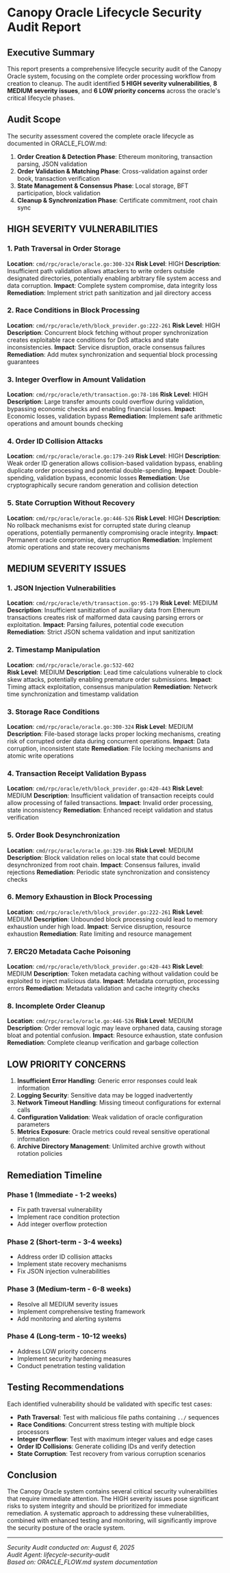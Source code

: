 # Canopy Oracle Lifecycle Security Audit Report

## Executive Summary

This report presents a comprehensive lifecycle security audit of the Canopy Oracle system, focusing on the complete order processing workflow from creation to cleanup. The audit identified **5 HIGH severity vulnerabilities**, **8 MEDIUM severity issues**, and **6 LOW priority concerns** across the oracle's critical lifecycle phases.

## Audit Scope

The security assessment covered the complete oracle lifecycle as documented in ORACLE_FLOW.md:

1. **Order Creation & Detection Phase**: Ethereum monitoring, transaction parsing, JSON validation
2. **Order Validation & Matching Phase**: Cross-validation against order book, transaction verification  
3. **State Management & Consensus Phase**: Local storage, BFT participation, block validation
4. **Cleanup & Synchronization Phase**: Certificate commitment, root chain sync

## HIGH SEVERITY VULNERABILITIES

### 1. Path Traversal in Order Storage
**Location**: `cmd/rpc/oracle/oracle.go:300-324`
**Risk Level**: HIGH
**Description**: Insufficient path validation allows attackers to write orders outside designated directories, potentially enabling arbitrary file system access and data corruption.
**Impact**: Complete system compromise, data integrity loss
**Remediation**: Implement strict path sanitization and jail directory access

### 2. Race Conditions in Block Processing  
**Location**: `cmd/rpc/oracle/eth/block_provider.go:222-261`
**Risk Level**: HIGH
**Description**: Concurrent block fetching without proper synchronization creates exploitable race conditions for DoS attacks and state inconsistencies.
**Impact**: Service disruption, oracle consensus failures
**Remediation**: Add mutex synchronization and sequential block processing guarantees

### 3. Integer Overflow in Amount Validation
**Location**: `cmd/rpc/oracle/eth/transaction.go:78-186`
**Risk Level**: HIGH  
**Description**: Large transfer amounts could overflow during validation, bypassing economic checks and enabling financial losses.
**Impact**: Economic losses, validation bypass
**Remediation**: Implement safe arithmetic operations and amount bounds checking

### 4. Order ID Collision Attacks
**Location**: `cmd/rpc/oracle/oracle.go:179-249`
**Risk Level**: HIGH
**Description**: Weak order ID generation allows collision-based validation bypass, enabling duplicate order processing and potential double-spending.
**Impact**: Double-spending, validation bypass, economic losses
**Remediation**: Use cryptographically secure random generation and collision detection

### 5. State Corruption Without Recovery
**Location**: `cmd/rpc/oracle/oracle.go:446-526`
**Risk Level**: HIGH
**Description**: No rollback mechanisms exist for corrupted state during cleanup operations, potentially permanently compromising oracle integrity.
**Impact**: Permanent oracle compromise, data corruption
**Remediation**: Implement atomic operations and state recovery mechanisms

## MEDIUM SEVERITY ISSUES

### 1. JSON Injection Vulnerabilities
**Location**: `cmd/rpc/oracle/eth/transaction.go:95-179`
**Risk Level**: MEDIUM
**Description**: Insufficient sanitization of auxiliary data from Ethereum transactions creates risk of malformed data causing parsing errors or exploitation.
**Impact**: Parsing failures, potential code execution
**Remediation**: Strict JSON schema validation and input sanitization

### 2. Timestamp Manipulation
**Location**: `cmd/rpc/oracle/oracle.go:532-602`  
**Risk Level**: MEDIUM
**Description**: Lead time calculations vulnerable to clock skew attacks, potentially enabling premature order submissions.
**Impact**: Timing attack exploitation, consensus manipulation
**Remediation**: Network time synchronization and timestamp validation

### 3. Storage Race Conditions
**Location**: `cmd/rpc/oracle/oracle.go:300-324`
**Risk Level**: MEDIUM
**Description**: File-based storage lacks proper locking mechanisms, creating risk of corrupted order data during concurrent operations.
**Impact**: Data corruption, inconsistent state
**Remediation**: File locking mechanisms and atomic write operations

### 4. Transaction Receipt Validation Bypass
**Location**: `cmd/rpc/oracle/eth/block_provider.go:420-443`
**Risk Level**: MEDIUM
**Description**: Insufficient validation of transaction receipts could allow processing of failed transactions.
**Impact**: Invalid order processing, state inconsistency
**Remediation**: Enhanced receipt validation and status verification

### 5. Order Book Desynchronization
**Location**: `cmd/rpc/oracle/oracle.go:329-386`
**Risk Level**: MEDIUM
**Description**: Block validation relies on local state that could become desynchronized from root chain.
**Impact**: Consensus failures, invalid rejections
**Remediation**: Periodic state synchronization and consistency checks

### 6. Memory Exhaustion in Block Processing
**Location**: `cmd/rpc/oracle/eth/block_provider.go:222-261`
**Risk Level**: MEDIUM
**Description**: Unbounded block processing could lead to memory exhaustion under high load.
**Impact**: Service disruption, resource exhaustion
**Remediation**: Rate limiting and resource management

### 7. ERC20 Metadata Cache Poisoning
**Location**: `cmd/rpc/oracle/eth/block_provider.go:420-443`
**Risk Level**: MEDIUM
**Description**: Token metadata caching without validation could be exploited to inject malicious data.
**Impact**: Metadata corruption, processing errors
**Remediation**: Metadata validation and cache integrity checks

### 8. Incomplete Order Cleanup
**Location**: `cmd/rpc/oracle/oracle.go:446-526`
**Risk Level**: MEDIUM
**Description**: Order removal logic may leave orphaned data, causing storage bloat and potential confusion.
**Impact**: Resource exhaustion, state confusion
**Remediation**: Complete cleanup verification and garbage collection

## LOW PRIORITY CONCERNS

1. **Insufficient Error Handling**: Generic error responses could leak information
2. **Logging Security**: Sensitive data may be logged inadvertently  
3. **Network Timeout Handling**: Missing timeout configurations for external calls
4. **Configuration Validation**: Weak validation of oracle configuration parameters
5. **Metrics Exposure**: Oracle metrics could reveal sensitive operational information
6. **Archive Directory Management**: Unlimited archive growth without rotation policies

## Remediation Timeline

### Phase 1 (Immediate - 1-2 weeks)
- Fix path traversal vulnerability
- Implement race condition protection
- Add integer overflow protection

### Phase 2 (Short-term - 3-4 weeks)  
- Address order ID collision attacks
- Implement state recovery mechanisms
- Fix JSON injection vulnerabilities

### Phase 3 (Medium-term - 6-8 weeks)
- Resolve all MEDIUM severity issues
- Implement comprehensive testing framework
- Add monitoring and alerting systems

### Phase 4 (Long-term - 10-12 weeks)
- Address LOW priority concerns
- Implement security hardening measures
- Conduct penetration testing validation

## Testing Recommendations

Each identified vulnerability should be validated with specific test cases:

- **Path Traversal**: Test with malicious file paths containing `../` sequences
- **Race Conditions**: Concurrent stress testing with multiple block processors
- **Integer Overflow**: Test with maximum integer values and edge cases
- **Order ID Collisions**: Generate colliding IDs and verify detection
- **State Corruption**: Test recovery from various corruption scenarios

## Conclusion

The Canopy Oracle system contains several critical security vulnerabilities that require immediate attention. The HIGH severity issues pose significant risks to system integrity and should be prioritized for immediate remediation. A systematic approach to addressing these vulnerabilities, combined with enhanced testing and monitoring, will significantly improve the security posture of the oracle system.

---

*Security Audit conducted on: August 6, 2025*  
*Audit Agent: lifecycle-security-audit*  
*Based on: ORACLE_FLOW.md system documentation*